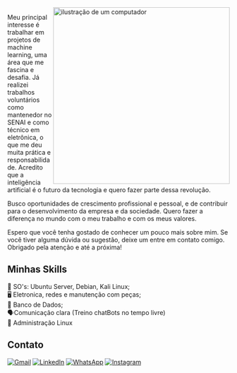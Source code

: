 <img src="https://raw.githubusercontent.com/MicaelliMedeiros/micaellimedeiros/master/image/computer-illustration.png" alt="ilustração de um computador" min-width="400px" max-width="400px" width="400px" align="right">

<p align="left"> 
Meu principal interesse é trabalhar em projetos de machine learning, uma área que me fascina e desafia. Já realizei trabalhos voluntários como mantenedor no SENAI e como técnico em eletrônica, o que me deu muita prática e responsabilidade. Acredito que a inteligência artificial é o futuro da tecnologia e quero fazer parte dessa revolução.

Busco oportunidades de crescimento profissional e pessoal, e de contribuir para o desenvolvimento da empresa e da sociedade. Quero fazer a diferença no mundo com o meu trabalho e com os meus valores.

Espero que você tenha gostado de conhecer um pouco mais sobre mim. Se você tiver alguma dúvida ou sugestão, deixe um entre em contato comigo. Obrigado pela atenção e até a próxima!
</p>

## Minhas Skills
<p align="left">

  💾 SO's: Ubuntu Server, Debian, Kali Linux; <br>
  🖥️ Eletronica, redes e manutenção com peças; <br>
  📁 Banco de Dados; <br>
  🗣️Comunicação clara (Treino chatBots no tempo livre) <br>
  🎫 Administração Linux <br>
</p>


## Contato

<p align="left">
  <a href="pedromotad9@gmail.com" title="Gmail">
  <img src="https://img.shields.io/badge/-Gmail-FF0000?style=flat-square&labelColor=FF0000&logo=gmail&logoColor=white&link=LINK-DO-SEU-GMAIL" alt="Gmail"/></a>
  <a href="https://www.linkedin.com/in/pedro-mota-dias/" title="LinkedIn">
  <img src="https://img.shields.io/badge/-Linkedin-0e76a8?style=flat-square&logo=Linkedin&logoColor=white&link=LINK-DO-SEU-LINKEDIN" alt="LinkedIn"/></a>
    <a href="https://api.whatsapp.com/send?phone=5511958267326&text=Bom,%20minha%20caixa%20de%20entrada.%20J%C3%A1%20sabe%20o%20que%20fazer..." title="WhatsApp">
  <img src="https://img.shields.io/badge/-WhatsApp-25d366?style=flat-square&labelColor=25d366&logo=whatsapp&logoColor=white&link=API-DO-SEU-WHATSAPP" alt="WhatsApp"/></a>
  <a href="https://www.instagram.com/pmota_dev/" title="Instagram">
  <img src="https://img.shields.io/badge/-Instagram-DF0174?style=flat-square&labelColor=DF0174&logo=instagram&logoColor=white&link=LINK-DO-SEU-INSTAGRAM" alt="Instagram"/></a>
</p>
